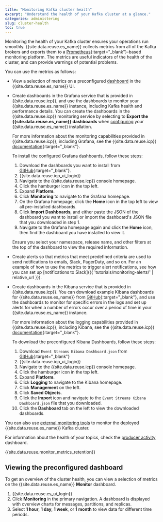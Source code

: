 ```yaml
---
title: "Monitoring Kafka cluster health"
excerpt: "Understand the health of your Kafka cluster at a glance."
categories: administering
slug: cluster-health
toc: true
---
```


Monitoring the health of your Kafka cluster ensures your operations run smoothly. {{site.data.reuse.es_name}} collects metrics from all of the Kafka brokers and exports them to a [Prometheus](https://prometheus.io/docs/introduction/overview/){:target="_blank"}-based monitoring platform. The metrics are useful indicators of the health of the cluster, and can provide warnings of potential problems.

You can use the metrics as follows:

- View a selection of metrics on a preconfigured [dashboard](#viewing-the-preconfigured-dashboard) in the {{site.data.reuse.es_name}} UI.
- Create dashboards in the Grafana service that is provided in {{site.data.reuse.icp}}, and use the dashboards to monitor your {{site.data.reuse.es_name}} instance, including Kafka health and performance details. You can create the dashboards in the {{site.data.reuse.icp}} monitoring service by selecting to **Export the {{site.data.reuse.es_name}} dashboards** when [configuring](../../installing/configuring/#ibm-cloud-private-monitoring-service) your {{site.data.reuse.es_name}} installation.

   For more information about the monitoring capabilities provided in {{site.data.reuse.icp}}, including Grafana, see the {{site.data.reuse.icp}} [documentation](https://www.ibm.com/support/knowledgecenter/SSBS6K_3.1.2/manage_metrics/monitoring_service.html){:target="_blank"}.

   To install the configured Grafana dashboards, follow these steps:

   1. Download the dashboards you want to install from [GitHub](https://github.com/IBM/event-streams/tree/master/support/dashboards/grafana/2019.4){:target="_blank"}.
   2. {{site.data.reuse.icp_ui_login}}
   3. Navigate to the {{site.data.reuse.icp}} console homepage.
   4. Click the hamburger icon in the top left.
   5. Expand **Platform**.
   6. Click  **Monitoring** to navigate to the Grafana homepage.
   7. On the Grafana homepage, click the **Home** icon in the top left to view all pre-installed dashboards.
   8. Click **Import Dashboards**, and either paste the JSON of the dashboard you want to install or import the dashboard's JSON file that you downloaded in step 1.
   9. Navigate to the Grafana homepage again and click the **Home** icon, then find the dashboard you have installed to view it.

   Ensure you select your namespace, release name, and other filters at the top of the dashboard to view the required information.
- Create alerts so that metrics that meet predefined criteria are used to send notifications to emails, Slack, PagerDuty, and so on. For an example of how to use the metrics to trigger alert notifications, see how you can set up [notifications to Slack]({{ 'tutorials/monitoring-alerts/' | relative_url }}).
- Create dashboards in the Kibana service that is provided in {{site.data.reuse.icp}}. You can download example Kibana dashboards for {{site.data.reuse.es_name}} from [GitHub](https://github.com/IBM/event-streams/tree/master/support/dashboards/kibana){:target="_blank"}, and use the dashboards to monitor for specific errors in the logs and set up alerts for when a number of errors occur over a period of time in your {{site.data.reuse.es_name}} instance.

   For more information about the logging capabilities provided in {{site.data.reuse.icp}}, including Kibana, see the {{site.data.reuse.icp}} [documentation](https://www.ibm.com/support/knowledgecenter/SSBS6K_3.1.2/manage_metrics/logging_elk.html){:target="_blank"}.

   To download the preconfigured Kibana Dashboards, follow these steps:
   1. Download `Event Streams Kibana Dashboard.json` from [GitHub](https://github.com/IBM/event-streams/tree/master/support/dashboards/kibana/2019.4){:target="_blank"}
   2. {{site.data.reuse.icp_ui_login}}
   3. Navigate to the {{site.data.reuse.icp}} console homepage.
   4. Click the hamburger icon in the top left.
   5. Expand **Platform**.
   6. Click **Logging** to navigate to the Kibana homepage.
   7. Click **Management** on the left.
   8. Click **Saved Objects**.
   9. Click the **Import** icon and navigate to the `Event Streams Kibana Dashboard.json` file that you downloaded.
   10. Click the **Dashboard** tab on the left to view the downloaded dashboards.

You can also use [external monitoring tools](../external-monitoring/) to monitor the deployed {{site.data.reuse.es_name}} Kafka cluster.

For information about the health of your topics, check the [producer activity](../topic-health/) dashboard.

{{site.data.reuse.monitor_metrics_retention}}

## Viewing the preconfigured dashboard

To get an overview of the cluster health, you can view a selection of metrics on the {{site.data.reuse.es_name}} **Monitor** dashboard.

1. {{site.data.reuse.es_ui_login}}
2. Click **Monitoring** in the primary navigation. A dashboard is displayed with overview charts for messages, partitions, and replicas.
3. Select **1 hour**, **1 day**, **1 week**, or **1 month** to view data for different time periods.
